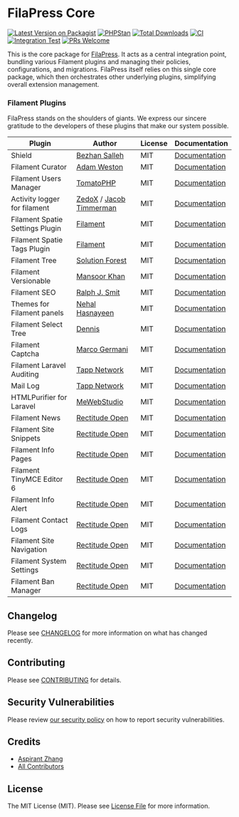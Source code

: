 # FilaPress Core

[![Latest Version on Packagist](https://img.shields.io/packagist/v/rectitude-open/filapress-core.svg?style=flat-square)](https://packagist.org/packages/rectitude-open/filapress-core)
[![PHPStan](https://img.shields.io/badge/PHPStan-level%205-brightgreen)](https://phpstan.org/)
[![Total Downloads](https://img.shields.io/packagist/dt/rectitude-open/filapress-core.svg?style=flat-square)](https://packagist.org/packages/rectitude-open/filapress-core)
[![CI](https://github.com/rectitude-open/filapress-core/actions/workflows/ci.yml/badge.svg)](https://github.com/rectitude-open/filapress-core/actions/workflows/ci.yml)
[![Integration Test](https://github.com/rectitude-open/filapress-core/actions/workflows/integration-test.yml/badge.svg)](https://github.com/rectitude-open/filapress-core/actions/workflows/integration-test.yml)
[![PRs Welcome](https://img.shields.io/badge/PRs-welcome-brightgreen.svg?style=flat-square)](https://github.com/rectitude-open/filapress-core/pulls)

This is the core package for [FilaPress](https://github.com/rectitude-open/filapress). It acts as a central integration point, bundling various Filament plugins and managing their policies, configurations, and migrations. FilaPress itself relies on this single core package, which then orchestrates other underlying plugins, simplifying overall extension management.

### Filament Plugins

FilaPress stands on the shoulders of giants. We express our sincere gratitude to the developers of these plugins that make our system possible.

| Plugin                          | Author                                                                              | License | Documentation                                                                  |
| ------------------------------- | ----------------------------------------------------------------------------------- | ------- | ------------------------------------------------------------------------------ |
| Shield                          | [Bezhan Salleh](https://github.com/bezhanSalleh)                                    | MIT     | [Documentation](https://github.com/bezhansalleh/filament-shield)               |
| Filament Curator                | [Adam Weston](https://github.com/awcodes)                                           | MIT     | [Documentation](https://github.com/awcodes/filament-curator)                   |
| Filament Users Manager          | [TomatoPHP](https://github.com/tomatophp)                                           | MIT     | [Documentation](https://github.com/tomatophp/filament-users)                   |
| Activity logger for filament    | [ZedoX](https://github.com/Z3d0X) / [Jacob Timmerman](https://github.com/Jacobtims) | MIT     | [Documentation](https://github.com/jacobtims/filament-logger)                  |
| Filament Spatie Settings Plugin | [Filament](https://github.com/filamentphp)                                          | MIT     | [Documentation](https://github.com/filamentphp/spatie-laravel-settings-plugin) |
| Filament Spatie Tags Plugin     | [Filament](https://github.com/filamentphp)                                          | MIT     | [Documentation](https://github.com/filamentphp/spatie-laravel-tags-plugin)     |
| Filament Tree                   | [Solution Forest](https://github.com/solutionforest)                                | MIT     | [Documentation](https://github.com/solutionforest/filament-tree)               |
| Filament Versionable            | [Mansoor Khan](https://github.com/mansoorkhan96)                                    | MIT     | [Documentation](https://github.com/mansoorkhan96/filament-versionable)         |
| Filament SEO                    | [Ralph J. Smit](https://github.com/ralphjsmit)                                      | MIT     | [Documentation](https://github.com/ralphjsmit/laravel-filament-seo)            |
| Themes for Filament panels      | [Nehal Hasnayeen](https://github.com/Hasnayeen)                                     | MIT     | [Documentation](https://github.com/hasnayeen/themes)                           |
| Filament Select Tree            | [Dennis](https://github.com/CodeWithDennis)                                         | MIT     | [Documentation](https://github.com/solutionforest/filament-tree)               |
| Filament Captcha                | [Marco Germani](https://github.com/marcogermani87)                                  | MIT     | [Documentation](https://github.com/marcogermani87/filament-captcha)            |
| Filament Laravel Auditing       | [Tapp Network](https://github.com/TappNetwork)                                      | MIT     | [Documentation](https://github.com/TappNetwork/filament-auditing)              |
| Mail Log                        | [Tapp Network](https://github.com/TappNetwork)                                      | MIT     | [Documentation](https://github.com/TappNetwork/filament-maillog)               |
| HTMLPurifier for Laravel        | [MeWebStudio](https://github.com/mewebstudio)                                       | MIT     | [Documentation](https://github.com/mewebstudio/purifier)                       |
| Filament News                   | [Rectitude Open](https://github.com/rectitude-open)                                 | MIT     | [Documentation](https://github.com/rectitude-open/filament-news)               |
| Filament Site Snippets          | [Rectitude Open](https://github.com/rectitude-open)                                 | MIT     | [Documentation](https://github.com/rectitude-open/filament-site-snippets)      |
| Filament Info Pages             | [Rectitude Open](https://github.com/rectitude-open)                                 | MIT     | [Documentation](https://github.com/rectitude-open/filament-info-pages)         |
| Filament TinyMCE Editor 6       | [Rectitude Open](https://github.com/rectitude-open)                                 | MIT     | [Documentation](https://github.com/rectitude-open/filament-tinyeditor-6)       |
| Filament Info Alert             | [Rectitude Open](https://github.com/rectitude-open)                                 | MIT     | [Documentation](https://github.com/rectitude-open/filament-info-alert)         |
| Filament Contact Logs           | [Rectitude Open](https://github.com/rectitude-open)                                 | MIT     | [Documentation](https://github.com/rectitude-open/filament-contact-logs)       |
| Filament Site Navigation        | [Rectitude Open](https://github.com/rectitude-open)                                 | MIT     | [Documentation](https://github.com/rectitude-open/filament-site-navigation)    |
| Filament System Settings        | [Rectitude Open](https://github.com/rectitude-open)                                 | MIT     | [Documentation](https://github.com/rectitude-open/filament-system-settings)    |
| Filament Ban Manager            | [Rectitude Open](https://github.com/rectitude-open)                                 | MIT     | [Documentation](https://github.com/rectitude-open/filament-ban-manager)        |

## Changelog

Please see [CHANGELOG](CHANGELOG.md) for more information on what has changed recently.

## Contributing

Please see [CONTRIBUTING](CONTRIBUTING.md) for details.

## Security Vulnerabilities

Please review [our security policy](../../security/policy) on how to report security vulnerabilities.

## Credits

-   [Aspirant Zhang](https://github.com/aspirantzhang)
-   [All Contributors](../../contributors)

## License

The MIT License (MIT). Please see [License File](LICENSE.md) for more information.
